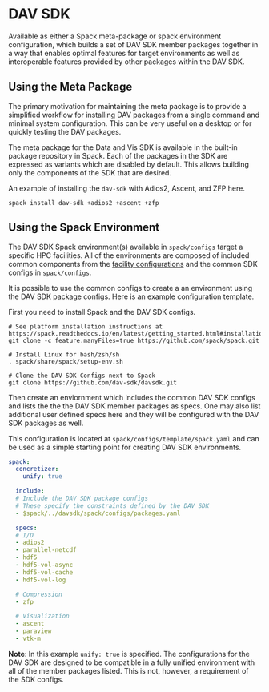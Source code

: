 # DAV SDK
Available as either a Spack meta-package or spack environment configuration, which builds a set of DAV SDK member
packages together in a way that enables optimal features for target environments as well as interoperable features
provided by other packages within the DAV SDK.

## Using the Meta Package

The primary motivation for maintaining the meta package is to provide a simplified workflow for installing DAV
packages from a single command and minimal system configuration. This can be very useful on a desktop or for quickly
testing the DAV packages.

The meta package for the Data and Vis SDK is available in the built-in package repository in Spack. Each of the
packages in the SDK are expressed as variants which are disabled by default. This allows building only the
components of the SDK that are desired.

An example of installing the `dav-sdk` with Adios2, Ascent, and ZFP here.

```console
spack install dav-sdk +adios2 +ascent +zfp
```

## Using the Spack Environment

The DAV SDK Spack environment(s) available in `spack/configs` target a specific HPC facilities. All of the environments are
composed of included common components from the [facility configurations](https://github.com/E4S-Project/facility-external-spack-configs)
and the common SDK configs in `spack/configs`.

It is possible to use the common configs to create a an environment using the DAV SDK package configs. Here is an example configuration
template.

First you need to install Spack and the DAV SDK configs.

```console
# See platform installation instructions at https://spack.readthedocs.io/en/latest/getting_started.html#installation
git clone -c feature.manyFiles=true https://github.com/spack/spack.git

# Install Linux for bash/zsh/sh
. spack/share/spack/setup-env.sh

# Clone the DAV SDK Configs next to Spack
git clone https://github.com/dav-sdk/davsdk.git
```

Then create an enviornment which includes the common DAV SDK configs and lists the the the DAV SDK member packages as specs.
One may also list additional user defined specs here and they will be configured with the DAV SDK packages as well.

This configuration is located at `spack/configs/template/spack.yaml` and can be used as a simple starting point for creating
DAV SDK environments.

```yaml
spack:
  concretizer:
    unify: true

  include:
  # Include the DAV SDK package configs
  # These specify the constraints defined by the DAV SDK
  - $spack/../davsdk/spack/configs/packages.yaml

  specs:
  # I/O
  - adios2
  - parallel-netcdf
  - hdf5
  - hdf5-vol-async
  - hdf5-vol-cache
  - hdf5-vol-log

  # Compression
  - zfp

  # Visualization
  - ascent
  - paraview
  - vtk-m
```

**Note**: In this example `unify: true` is specified. The configurations for the DAV SDK are designed to be compatible in a
fully unified environment with all of the member packages listed. This is not, however, a requirement of the SDK configs.
